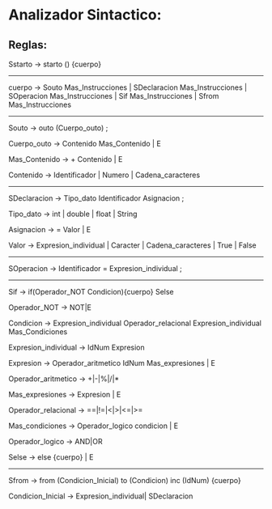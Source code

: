 # Analizador Sintactico:

## Reglas:

Sstarto -> starto () {cuerpo}

---

cuerpo -> Souto Mas_Instrucciones | 
	  SDeclaracion Mas_Instrucciones | 
	  SOperacion Mas_Instrucciones | 
	  Sif Mas_Instrucciones | 
	  Sfrom Mas_Instrucciones

---

Souto -> outo (Cuerpo_outo) ;

Cuerpo_outo -> Contenido Mas_Contenido | E

Mas_Contenido -> + Contenido | E

Contenido -> Identificador | Numero | Cadena_caracteres

---

SDeclaracion -> Tipo_dato Identificador Asignacion ;

Tipo_dato -> int | double | float | String 

Asignacion -> = Valor | E

Valor -> Expresion_individual | Caracter | Cadena_caracteres | True | False

---

SOperacion -> Identificador = Expresion_individual ;

---

Sif -> if(Operador_NOT Condicion){cuerpo} Selse

Operador_NOT -> NOT|E

Condicion -> Expresion_individual Operador_relacional Expresion_individual Mas_Condiciones

Expresion_individual -> IdNum Expresion

Expresion -> Operador_aritmetico IdNum Mas_expresiones | E

Operador_aritmetico -> +|-|%|/|*

Mas_expresiones -> Expresion | E

Operador_relacional -> ==|!=|<|>|<=|>=

Mas_condiciones -> Operador_logico condicion | E

Operador_logico -> AND|OR

Selse -> else {cuerpo} | E

---

Sfrom -> from (Condicion_Inicial) to (Condicion) inc (IdNum) {cuerpo}

Condicion_Inicial -> Expresion_individual| SDeclaracion
